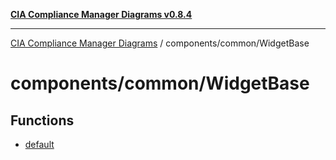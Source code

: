[**CIA Compliance Manager Diagrams v0.8.4**](../../../README.md)

***

[CIA Compliance Manager Diagrams](../../../modules.md) / components/common/WidgetBase

# components/common/WidgetBase

## Functions

- [default](functions/default.md)
